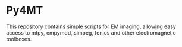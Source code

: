 # Py4MT
This repository contains simple scripts for EM imaging, allowing easy access to mtpy, empymod,,simpeg, fenics and other electromagnetic toolboxes.
